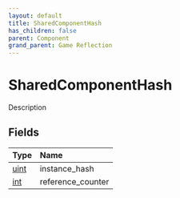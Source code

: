 ```yaml
---
layout: default
title: SharedComponentHash
has_children: false
parent: Component
grand_parent: Game Reflection
---
```

# SharedComponentHash
Description 

## Fields

| Type | Name |
|:----------|:--------------|
| [uint](/riftbreaker-wiki/docs/game-reflection/components/uint/) | instance_hash |
| [int](/riftbreaker-wiki/docs/game-reflection/enums/int/) | reference_counter |

